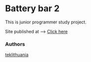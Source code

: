 # Battery bar 2

This is junior programmer study project.

Site published at --> [Click here](https://teklithuania.github.io/7-battery-bar/index.html)


### Authors
[teklithuania](https://github.com/teklithuania)
